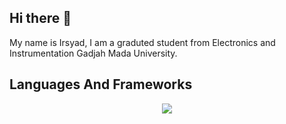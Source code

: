 ## Hi there 👋
My name is Irsyad, I am a graduted student from Electronics and Instrumentation Gadjah Mada University. 

## Languages And Frameworks
<p align="center">
  <a href="https://skillicons.dev">
    <img src="https://skillicons.dev/icons?i=cpp,py,postgres,opencv,sklearn,tensorflow,pytorch,vscode,git" />
  </a>
</p>

<!--
**irsyadnrzn/irsyadnrzn** is a ✨ _special_ ✨ repository because its `README.md` (this file) appears on your GitHub profile.

Here are some ideas to get you started:

- 🔭 I’m currently working on ...
- 🌱 I’m currently learning ...
- 👯 I’m looking to collaborate on ...
- 🤔 I’m looking for help with ...
- 💬 Ask me about ...
- 📫 How to reach me: ...
- 😄 Pronouns: ...
- ⚡ Fun fact: ...
-->
